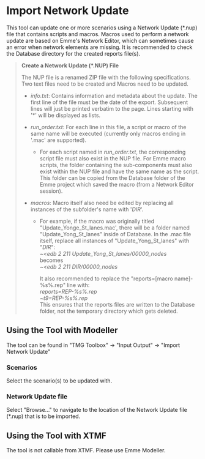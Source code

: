 
# **Import Network Update**
This tool can update one or more scenarios using a Network Update (*.nup) file that contains scripts and macros. Macros used to perform a network update are based on Emme's Network Editor, which can sometimes cause an error when network elements are missing. It is recommended to check the Database directory for the created reports file(s). 

> **Create a Network Update (\*.NUP) File** 
> 
> The NUP file is a renamed ZIP file with the following specifications. 
> Two text files need to be created and Macros need to be updated.
> * *info.txt*: Contains information and metadata about the update. The first
            line of the file must be the date of the export. Subsequent lines
            will just be printed verbatim to the page. Lines starting with '*'
            will be displayed as lists.
> * *run_order.txt*: For each line in this file, a script or macro of the same
            name will be executed (currently only macros ending in '.mac' are 
            supported). 
>
>   * For each script named in *run_order.txt*, the corresponding script file must also exist in the NUP file. For Emme macro scripts, the folder containing the sub-components must also exist within the NUP file and have the same name as the script. This folder can be copied from the Database folder of the Emme project which saved the macro (from a Network Editor session). 
> * *macros*: Macro itself also need be edited by replacing all instances of the subfolder's name with '$DIR$'.
>    * For example, if the macro was originally titled "Update_Yonge_St_lanes.mac',
    there will be a folder named "Update_Yong_St_lanes" inside of Database. In the
    .mac file itself, replace all instances of "Update_Yong_St_lanes" with "$DIR$": <br />
> *~<_edb_ 2 211 Update_Yong_St_lanes/00000_nodes* <br />
> becomes <br />
> *~<_edb_ 2 211 $DIR$/00000_nodes* <br />
>
>        It also recommended to replace the "reports=[macro name]-%s%.rep" line with: <br />
>       *reports=$REP$-%s%.rep* <br />
>       *~t9=$REP$-%s%.rep* <br />
>     This ensures that the reports files are written to the Database folder, not
    the temporary directory which gets deleted.


## **Using the Tool with Modeller**
The tool can be found in "TMG Toolbox" -> "Input Output" -> "Import Network Update"

### Scenarios
Select the scenario(s) to be updated with.

### Network Update file
Select "Browse..." to navigate to the location of the Network Update file (*.nup) that is to be imported. 


## **Using the Tool with XTMF**
The tool is not callable from XTMF. Please use Emme Modeller.
